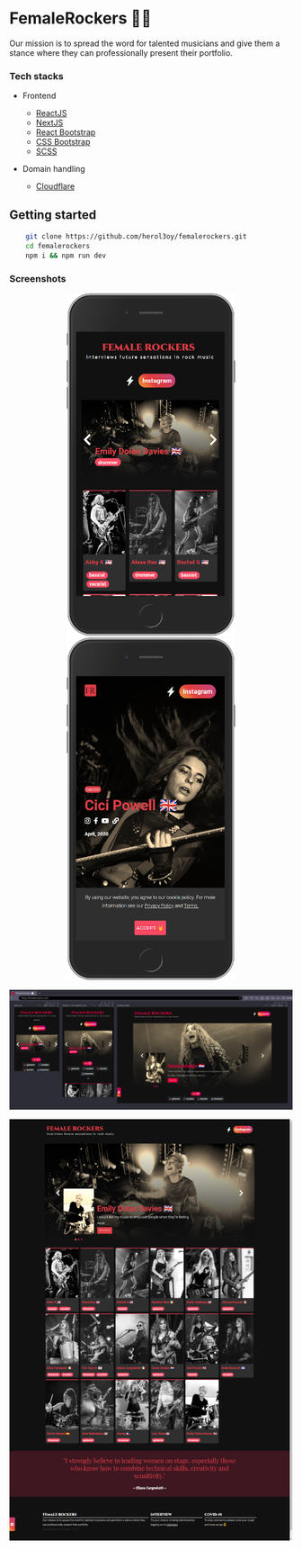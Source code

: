 # FemaleRockers  👩‍🎤
Our mission is to spread the word for talented musicians and give them a stance where they can professionally present their portfolio.

### Tech stacks
* Frontend
    - [ReactJS](https://reactjs.org/)
    - [NextJS](https://nextjs.org/)
    - [React Bootstrap](https://react-bootstrap.github.io/)
    - [CSS Bootstrap](https://getbootstrap.com/)
    - [SCSS](https://sass-lang.com/)
    
* Domain handling
    - [Cloudflare](https://www.cloudflare.com/)
    
## Getting started
```bash
    git clone https://github.com/herol3oy/femalerockers.git
    cd femalerockers
    npm i && npm run dev
```
    
### Screenshots
<p align='center'>
    <img src="./screenshot-02.png" width="300">
    <img src="./screenshot-03.png" width="300">
</p>
<p align='center'>
    <img src="./screenshot-04.png">
</p>
<p align='center'>
    <img src="./screenshot-01.png">
</p>
